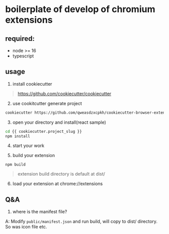 # boilerplate of develop of chromium extensions

## required:

- node >= 16
- typescript

## usage

1. install cookiecutter

> https://github.com/cookiecutter/cookiecutter

2. use cookitcutter generate project

```bash
cookiecutter https://github.com/qweasdzxcpkh/cookiecutter-browser-extension --directory="react"
```

3. open your directory and install(react sample)

```bash
cd {{ cookiecutter.project_slug }}
npm install
```

4. start your work

5. build your extension

`npm build`
> extension build directory is default at dist/

6. load your extension at chrome://extensions

## Q&A

1. where is the manifest file?

A: Modify `public/manifest.json` and run build, will copy to dist/ directory. So was icon file etc.